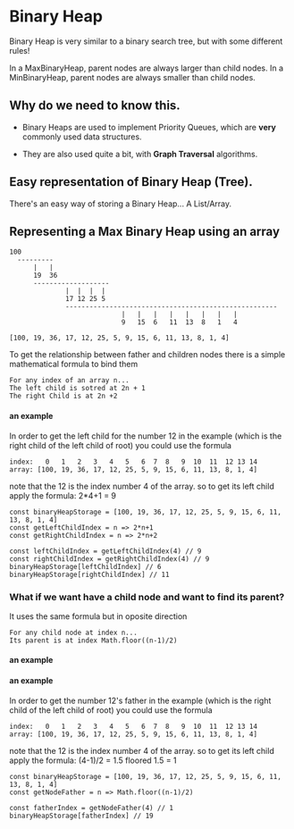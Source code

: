 # Binary Heap

Binary Heap is very similar to a binary search tree, but with some different rules!

In a MaxBinaryHeap, parent nodes are always larger than child nodes. In a MinBinaryHeap, parent nodes are always smaller than child nodes.

## Why do we need to know this.

- Binary Heaps are used to implement Priority Queues, which are **very** commonly used data structures.

- They are also used quite a bit, with **Graph Traversal** algorithms.

## Easy representation of Binary Heap (Tree).

There's an easy way of storing a Binary Heap... A List/Array.

## Representing a Max Binary Heap using an array
```
100
  ---------
      |   |
      19  36
      -------------------
              |  |  |  |
              17 12 25 5
              -----------------------------------------------------
                            |   |   |   |   |   |   |   |
                            9   15  6   11  13  8   1   4

[100, 19, 36, 17, 12, 25, 5, 9, 15, 6, 11, 13, 8, 1, 4]
```

To get the relationship between father and children nodes
there is a simple mathematical formula to bind them

```
For any index of an array n...
The left child is sotred at 2n + 1
The right Child is at 2n +2
```

#### an example
In order to get the left child for the number 12 in the example (which is the right child of the left child of root) you could use the formula

```
index:   0   1   2   3   4   5   6  7  8   9  10  11  12 13 14
array: [100, 19, 36, 17, 12, 25, 5, 9, 15, 6, 11, 13, 8, 1, 4]
```

note that the 12 is the index number 4 of the array. so to get its left child apply the formula:
2*4+1 = 9

```
const binaryHeapStorage = [100, 19, 36, 17, 12, 25, 5, 9, 15, 6, 11, 13, 8, 1, 4]
const getLeftChildIndex = n => 2*n+1
const getRightChildIndex = n => 2*n+2

const leftChildIndex = getLeftChildIndex(4) // 9
const rightChildIndex = getRightChildIndex(4) // 9
binaryHeapStorage[leftChildIndex] // 6
binaryHeapStorage[rightChildIndex] // 11
```

### What if we want have a child node and want to find its parent?

It uses the same formula but in oposite direction


```
For any child node at index n...
Its parent is at index Math.floor((n-1)/2)
```

#### an example

#### an example
In order to get the number 12's father in the example (which is the right child of the left child of root) you could use the formula

```
index:   0   1   2   3   4   5   6  7  8   9  10  11  12 13 14
array: [100, 19, 36, 17, 12, 25, 5, 9, 15, 6, 11, 13, 8, 1, 4]
```

note that the 12 is the index number 4 of the array. so to get its left child apply the formula:
(4-1)/2 = 1.5
floored 1.5 = 1
```
const binaryHeapStorage = [100, 19, 36, 17, 12, 25, 5, 9, 15, 6, 11, 13, 8, 1, 4]
const getNodeFather = n => Math.floor((n-1)/2)

const fatherIndex = getNodeFather(4) // 1
binaryHeapStorage[fatherIndex] // 19
```
